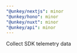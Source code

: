 ```yaml
---
"@unkey/nextjs": minor
"@unkey/hono": minor
"@unkey/nuxt": minor
"@unkey/api": minor
---
```


Collect SDK telemetry data
